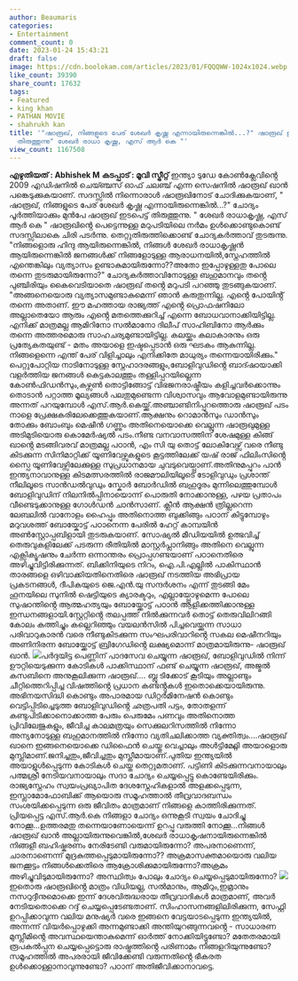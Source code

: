 ```yaml
---
author: Beaumaris
categories:
- Entertainment
comment_count: 0
date: 2023-01-24 15:43:21
draft: false
image: https://cdn.boolokam.com/articles/2023/01/FQQQWW-1024x1024.webp
like_count: 39390
share_count: 17632
tags:
- Featured
- king khan
- PATHAN MOVIE
- shahrukh kan
title: '"ഷാരൂഖ്, നിങ്ങളുടെ പേര് ശേഖർ കൃഷ്ണ എന്നായിരുന്നെങ്കിൽ...?" ഷാരൂഖ് ഇടപെട്ട്
  തിരുത്തുന്നു" ശേഖർ രാധാ കൃഷ്ണ, എസ് ആർ കെ "'
view_count: 1167508
---
```


**എഴുതിയത് : Abhishek M** **കടപ്പാട് : മൂവി സ്ട്രീറ്റ്** ഇന്ത്യാ ടുഡേ കോൺക്ലേവിൻ്റെ 2009 എഡിഷനിൽ ചെയ്ഞ്ചസ് ഓഫ് ചലഞ്ച് എന്ന സെഷനിൽ ഷാരൂഖ് ഖാൻ പങ്കെടുക്കുകയാണ്. സദസ്സിൽ നിന്നൊരാൾ ഷാരൂഖിനോട് ചോദിക്കുകയാണ്, " ഷാരൂഖ്, നിങ്ങളുടെ പേര് ശേഖർ കൃഷ്ണ എന്നായിരുന്നെങ്കിൽ...?" ചോദ്യം പൂർത്തിയാക്കും മുൻപേ ഷാരൂഖ് ഇടപെട്ട് തിരുത്തുന്നു. " ശേഖർ രാധാകൃഷ്ണ, എസ് ആർ കെ " ഷാരൂഖിൻ്റെ പെട്ടെന്നുള്ള മറുപടിയിലെ നർമം ഉൾക്കൊണ്ടുകൊണ്ട് സദസ്സിലാകെ ചിരി പടർന്നു. തെറ്റുതിരുത്തിക്കൊണ്ട് ചോദ്യകർത്താവ് തുടരുന്നു. "നിങ്ങളൊരു ഹിന്ദു ആയിരുന്നെങ്കിൽ, നിങ്ങൾ ശേഖർ രാധാകൃഷ്ണൻ ആയിരുന്നെങ്കിൽ ജനങ്ങൾക്ക് നിങ്ങളോടുള്ള ആരാധനയിൽ,സ്നേഹത്തിൽ എന്തെങ്കിലും വ്യത്യാസം ഉണ്ടാകുമായിരുന്നോ??അതോ ഇപ്പോഴുള്ളതു പോലെ തന്നെ തുടരുമായിരുന്നോ?" ചോദ്യകർത്താവിനോടുള്ള ബഹുമാനവും തൻ്റെ പുഞ്ചിരിയും കൈവെടിയാതെ ഷാരൂഖ് തൻ്റെ മറുപടി പറഞ്ഞു തുടങ്ങുകയാണ്. "അങ്ങനെയൊരു വ്യത്യാസമുണ്ടാകുമെന്ന് ഞാൻ കരുതുന്നില്ല. എൻ്റെ പോയിൻ്റ് തന്നെ അതാണ്. ഈ മഹത്തായ രാജ്യത്ത് എൻ്റെ പ്രൊഫഷനിലോ അല്ലാതെയോ ആരും എൻ്റെ മതത്തെക്കുറിച്ച് എന്നെ ബോധവാനാക്കിയിട്ടില്ല. എനിക്ക് മാത്രമല്ല ആമിറിനോ സൽമാനോ ദിലീപ് സാഹിബിനോ ആർക്കും തന്നെ അത്തരമൊരു സാഹചര്യമുണ്ടായിട്ടില്ല. കലയ്ക്കും കലാകാരനും ഒരു പ്രത്യേകതയുണ്ട് - മതം അയാളെ ഇഷ്ടപ്പെടാൻ ഒരു ഘടകം ആകുന്നില്ല. നിങ്ങളെന്നെ എന്ത് പേര് വിളിച്ചാലും എനിക്കിതേ മാധുര്യം തന്നെയായിരിക്കും." പെറ്റുപോറ്റിയ നാടിനോടുള്ള സ്നേഹാദരങ്ങളും,ബോളിവുഡിൻ്റെ ബാദ്ഷായാക്കി വളർത്തിയ ജനങ്ങൾ കെട്ടകാലത്തും തള്ളിപ്പറയില്ലെന്ന കോൺഫിഡൻസും,കഴ്സൺ തൊട്ടിങ്ങോട്ട് വിഭജനരാഷ്ട്രീയം കളിച്ചവർക്കൊന്നും തൊടാൻ പറ്റാത്ത മൂല്യങ്ങൾ പലതുമുണ്ടെന്ന വിശ്വാസവും ആവോളമുണ്ടായിരുന്നു അന്നത് പറയുമ്പോൾ എസ്.ആർ.കെയ്ക്ക്.അഞ്ചാണ്ടിനിപ്പുറത്തൊരു ഷാരൂഖ് പടം നാളെ പ്രേക്ഷകരിലേക്കെത്തുകയാണ്.ആക്ഷനും റൊമാൻസും ഡാൻസും തോക്കും ബോംബും മെഷീൻ ഗണ്ണും അതിനെയൊക്കെ വെല്ലുന്ന ഷാരൂഖുമുള്ള അടിമുടിയൊരു കൊമേർഷ്യൽ പടം.നീണ്ട വനവാസത്തിന് ശേഷമുള്ള കിങ്ങ് ഖാൻ്റെ മടങ്ങിവരവ് മാത്രമല്ല പഠാൻ, എം സി യു തൊട്ട് ലോകിവേഴ്സ് വരെ നീണ്ടു കിടക്കുന്ന സിനിമാറ്റിക്ക് യൂണിവേഴ്സുകളുടെ കൂട്ടത്തിലേക്ക് യഷ് രാജ് ഫിലിംസിൻ്റെ സ്പൈ യൂണിവേഴ്സിലേക്കുള്ള സുപ്രധാനമായ ചുവടുവെയ്പ്പാണ്.അതിനുമപ്പുറം പാൻ ഇന്ത്യനാവാനുള്ള കിടമത്സരത്തിൽ രാജമൗലിയിലൂടെ ടോളിവുഡും പ്രശാന്ത് നീലിലൂടെ സാൻഡൽവുഡും സ്കോർ ബോർഡിൽ ബഹുദൂരം മുന്നിലെത്തുമ്പോൾ ബോളിവുഡിന് നിലനിൽപ്പിനായൊന്ന് പൊരുതി നോക്കാനുള്ള, പഴയ പ്രതാപം വീണ്ടെടുക്കാനുള്ള ഗോൾഡൻ ചാൻസാണ്. ക്ലീൻ ആക്ഷൻ ത്രില്ലറെന്ന ലേബലിൽ വാനോളം ഹൈപ്പും അതിനൊത്ത ബുക്കിങ്ങും പഠാന് കിട്ടുമ്പോഴും മറുവശത്ത് ബോയ്കോട്ട് പഠാനെന്ന പേരിൽ ഹേറ്റ് കാമ്പയിൻ അൺസ്റ്റോപ്പബിളായി തുടരുകയാണ്. സോഷ്യൽ മീഡിയയിൽ ഉത്ഭവിച്ച് തെരുവുകളിലേക്ക് പടരുന്ന രീതിയിൽ മാസ്റ്റർപ്ലാനിങ്ങും അതിനെ വെല്ലുന്ന എക്സിക്യൂഷനും ചേർന്ന ഒന്നാന്തരം പ്രൊപ്പഗണ്ടയാണ് പഠാനെതിരെ അഴിച്ചുവിട്ടിരിക്കുന്നത്. ബിക്കിനിയുടെ നിറം, ഐ.പി.എല്ലിൽ പാകിസ്ഥാൻ താരങ്ങളെ ഒഴിവാക്കിയതിനെതിരെ ഷാരൂഖ് നടത്തിയ അഭിപ്രായ പ്രകടനങ്ങൾ, ദീപികയുടെ ജെ.എൻ‌.യു സന്ദർശനം എന്ന് തുടങ്ങി മേം ഹൂനയിലെ സുനിൽ ഷെട്ടിയുടെ ക്യാരക്ടറും, എല്ലായ്പ്പോഴുമെന്ന പോലെ സുഷാന്തിൻ്റെ ആത്മഹത്യയും ബോയ്ക്കോട്ട് പഠാൻ ആളിക്കത്തിക്കാനുള്ള ഇന്ധനങ്ങളായി.സ്റ്റേറ്റിൻ്റെ തലപ്പത്ത് നിൽക്കുന്നവർ തൊട്ട് തെരുവിലിറങ്ങി കോലം കത്തിച്ചും കല്ലെറിഞ്ഞും വയലൻസിൽ പിച്ചവെയ്ക്കുന്ന സാധാ പരിവാറുകാരൻ വരെ നീണ്ടുകിടക്കുന്ന സംഘപരിവാറിൻ്റെ സകല മെഷീനറിയും അണിനിരന്ന ബോയ്ക്കോട്ട് ബ്രിഗേഡിൻ്റെ ലക്ഷ്യമൊന്ന് മാത്രമായിരുന്നു- ഷാരൂഖ് ഖാൻ. ![](https://cdn.boolokam.com/articles/2023/01/FQQQWW-1024x1024.webp)പർദ്ദയിട്ട പെണ്ണിന് പാദസേവ ചെയ്യുന്ന ഷാരൂഖ്, ബോളിവുഡിൽ നിന്ന് ഊറ്റിയെടുക്കുന്ന കോടികൾ പാക്കിസ്ഥാന് ഫണ്ട് ചെയ്യുന്ന ഷാരൂഖ്, അജ്മൽ കസബിനെ അനുകൂലിക്കുന്ന ഷാരൂഖ്.... ബ്ലൂ ടിക്കോട് കൂടിയും അല്ലാണ്ടും ചീറ്റിത്തെറിപ്പിച്ച വിഷത്തിൻ്റെ പ്രധാന കണ്ടൻ്റുകൾ ഇതൊക്കെയായിരുന്നു. അഭിനയസിദ്ധി കൊണ്ടും അപാരമായ ഡിറ്റർമിനേഷൻ കൊണ്ടും വെട്ടിപ്പിടിച്ചെടുത്ത ബോളിവുഡിൻ്റെ ഛത്രപതി പട്ടം, തോതളന്ന് കണ്ടുപിടിക്കാനൊക്കാത്ത പേരും പെരുമേം പണവും അതിനൊത്ത പ്രിവിലേജുകളും, ജീവിച്ച കാലമത്രയും സെക്കുലറിസത്തിൽ നിന്നോ അന്യനോടുള്ള ബഹുമാനത്തിൽ നിന്നോ വ്യതിചലിക്കാത്ത വ്യക്തിത്വം....ഷാരൂഖ് ഖാനെ ഇങ്ങനെയൊക്കെ ഡിഫൈൻ ചെയ്തു വെച്ചാലും അൾട്ടിമേറ്റ്ലി അയാളൊരു മുസ്ലിമാണ്.ജനിച്ചതും,ജീവിച്ചതും മുസ്ലീമായാണ്.പുതിയ ഇന്ത്യയിൽ അയാളുൾപ്പെടുന്ന കോടികൾ ചെയ്ത തെറ്റുമതാണ്. പട്ടിണി കിടക്കുന്നവനായാലും പത്മശ്രീ നേടിയവനായാലും സദാ ചോദ്യം ചെയ്യപ്പെട്ടു കൊണ്ടേയിരിക്കും. രാജ്യസ്നേഹം സ്വയംപ്രഖ്യാപിത ദേശസ്നേഹികളാൽ അളക്കപ്പെടുന്ന, ഇസ്ലാമോഫോബിക്ക് ആയൊരു സമൂഹത്താൽ തീവ്രവാദബന്ധം സംശയിക്കപ്പെടുന്ന ഒരു ജീവിതം മാത്രമാണ് നിങ്ങളെ കാത്തിരിക്കുന്നത്. പ്രിയപ്പെട്ട എസ്.ആർ.കെ നിങ്ങളാ ചോദ്യം ഒന്നുകൂടി സ്വയം ചോദിച്ചു നോക്കൂ...ഉത്തരമതു തന്നെയാണോയെന്ന് ഉറപ്പു വരുത്തി നോക്കൂ...നിങ്ങൾ ഷാരൂഖ് ഖാൻ അല്ലായിരുന്നുവെങ്കിൽ,ശേഖർ രാധാകൃഷനായിരുന്നെങ്കിൽ നിങ്ങളീ ബഹിഷ്കരണം നേരിടേണ്ടി വരുമായിരുന്നോ? അപരനാണെന്ന്, ചാരനാണെന്ന് മുദ്രകുത്തപ്പെടുമായിരുന്നോ?? അക്രമാസക്തമായൊരു വലിയ ജനക്കൂട്ടം നിങ്ങൾക്കെതിരെ ആക്രോശിക്കുമായിരുന്നോ?അക്രമം അഴിച്ചുവിടുമായിരുന്നോ? അസ്ഥിത്വം പോലും ചോദ്യം ചെയ്യപ്പെടുമായിരുന്നോ? ![](https://cdn.boolokam.com/articles/2023/01/WWE-4.webp)ഇതൊരു ഷാരൂഖിൻ്റെ മാത്രം വിധിയല്ല, സൽമാനും, ആമിറും,ഇമ്രാനും നസറുദ്ദീനുമൊക്കെ ഇന്ന് ദേശവിരുദ്ധരായ തീവ്രവാദികൾ മാത്രമാണ്, അവർ നേടിയതൊക്കെ റദ്ദ് ചെയ്യപ്പെടേണ്ടതാണ്. സിംഹാസനങ്ങളിലിരിക്കുന്ന, സേഫ്റ്റി ഉറപ്പിക്കാവുന്ന വലിയ മനുഷ്യർ വരെ ഇങ്ങനെ വേട്ടയാടപ്പെടുന്ന ഇന്ത്യയിൽ, അന്നന്ന് വിയർപ്പൊഴുക്കി അന്നമുണ്ടാക്കി അന്തിയുറങ്ങുന്നവൻ്റെ - സാധാരണ മുസ്ലീമിൻ്റെ അവസ്ഥയെന്താകുമെന്ന് ഓർത്ത് നോക്കിയിട്ടുണ്ടോ? മതേതരമായി രൂപകൽപ്പന ചെയ്യപ്പെട്ടൊരു രാഷ്ട്രത്തിൻ്റെ പരിണാമം നിങ്ങളറിയുന്നുണ്ടോ? സമൂഹത്തിൽ അപരരായി ജീവിക്കേണ്ടി വരുന്നതിൻ്റെ ഭീകരത ഉൾക്കൊള്ളാനാവുന്നുണ്ടോ? പഠാന് അതിജീവിക്കാനാവട്ടെ.